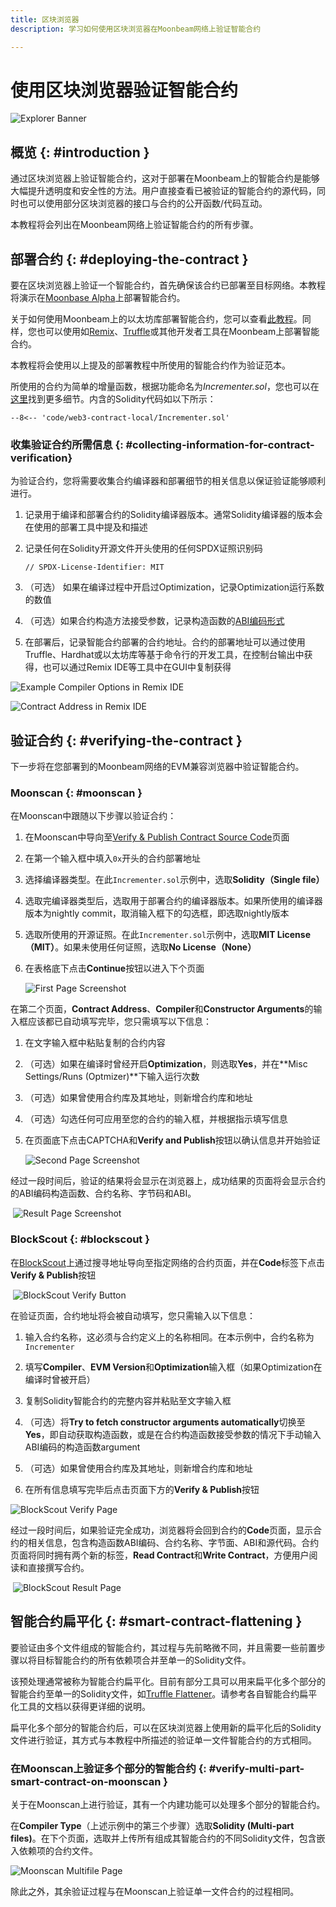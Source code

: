 ```yaml
---
title: 区块浏览器
description: 学习如何使用区块浏览器在Moonbeam网络上验证智能合约

---
```

# 使用区块浏览器验证智能合约

![Explorer Banner](/images/builders/tools/verify-contracts/block-explorers/verify-contract-banner.png)

## 概览 {: #introduction }

通过区块浏览器上验证智能合约，这对于部署在Moonbeam上的智能合约是能够大幅提升透明度和安全性的方法。用户直接查看已被验证的智能合约的源代码，同时也可以使用部分区块浏览器的接口与合约的公开函数/代码互动。

本教程将会列出在Moonbeam网络上验证智能合约的所有步骤。

## 部署合约 {: #deploying-the-contract }

要在区块浏览器上验证一个智能合约，首先确保该合约已部署至目标网络。本教程将演示在[Moonbase Alpha](/builders/get-started/moonbase/)上部署智能合约。

关于如何使用Moonbeam上的以太坊库部署智能合约，您可以查看[此教程](/builders/interact/eth-libraries/deploy-contract/)。同样，您也可以使用如[Remix](/builders/interact/remix/#deploying-a-contract-to-moonbeam-using-remix)、[Truffle](/builders/interact/truffle/#deploying-a-contract-to-moonbeam-using-truffle)或其他开发者工具在Moonbeam上部署智能合约。

本教程将会使用以上提及的部署教程中所使用的智能合约作为验证范本。

所使用的合约为简单的增量函数，根据功能命名为*Incrementer.sol*，您也可以在[这里](/snippets/code/web3-contract-local/Incrementer.sol)找到更多细节。内含的Solidity代码如以下所示：

```solidity
--8<-- 'code/web3-contract-local/Incrementer.sol'
```

### 收集验证合约所需信息 {: #collecting-information-for-contract-verification}

为验证合约，您将需要收集合约编译器和部署细节的相关信息以保证验证能够顺利进行。

1. 记录用于编译和部署合约的Solidity编译器版本。通常Solidity编译器的版本会在使用的部署工具中提及和描述

2. 记录任何在Solidity开源文件开头使用的任何SPDX证照识别码

    ```
    // SPDX-License-Identifier: MIT
    ```
    
3. （可选） 如果在编译过程中开启过Optimization，记录Optimization运行系数的数值

4. （可选）如果合约构造方法接受参数，记录构造函数的[ABI编码形式](https://docs.soliditylang.org/en/develop/abi-spec.html)

5. 在部署后，记录智能合约部署的合约地址。合约的部署地址可以通过使用Truffle、Hardhat或以太坊库等基于命令行的开发工具，在控制台输出中获得，也可以通过Remix IDE等工具中在GUI中复制获得

![Example Compiler Options in Remix IDE](/images/builders/tools/verify-contracts/block-explorers/verify-contract-1.png)

![Contract Address in Remix IDE](/images/builders/tools/verify-contracts/block-explorers/verify-contract-2.png)

## 验证合约 {: #verifying-the-contract }

下一步将在您部署到的Moonbeam网络的EVM兼容浏览器中验证智能合约。

### Moonscan {: #moonscan }

在Moonscan中跟随以下步骤以验证合约：

1. 在Moonscan中导向至[Verify & Publish Contract Source Code](https://moonbase.moonscan.io/verifyContract)页面

2. 在第一个输入框中填入`0x`开头的合约部署地址

3. 选择编译器类型。在此`Incrementer.sol`示例中，选取**Solidity（Single file）**

4. 选取完编译器类型后，选取用于部署合约的编译器版本。如果所使用的编译器版本为nightly commit，取消输入框下的勾选框，即选取nightly版本

5. 选取所使用的开源证照。在此`Incrementer.sol`示例中，选取**MIT License（MIT）**。如果未使用任何证照，选取**No License（None）**

6. 在表格底下点击**Continue**按钮以进入下个页面

    ![First Page Screenshot](/images/builders/tools/verify-contracts/block-explorers/verify-contract-3.png)

在第二个页面，**Contract Address**、**Compiler**和**Constructor Arguments**的输入框应该都已自动填写完毕，您只需填写以下信息：

1. 在文字输入框中粘贴复制的合约内容

2. （可选）如果在编译时曾经开启**Optimization**，则选取**Yes**，并在**Misc Settings/Runs (Optmizer)**下输入运行次数

3. （可选）如果曾使用合约库及其地址，则新增合约库和地址

4. （可选）勾选任何可应用至您的合约的输入框，并根据指示填写信息

5. 在页面底下点击CAPTCHA和**Verify and Publish**按钮以确认信息并开始验证

   ![Second Page Screenshot](/images/builders/tools/verify-contracts/block-explorers/verify-contract-4.png)

经过一段时间后，验证的结果将会显示在浏览器上，成功结果的页面将会显示合约的ABI编码构造函数、合约名称、字节码和ABI。

​    ![Result Page Screenshot](/images/builders/tools/verify-contracts/block-explorers/verify-contract-5.png)

### BlockScout {: #blockscout }

在[BlockScout](https://moonbase-blockscout.testnet.moonbeam.network/)上通过搜寻地址导向至指定网络的合约页面，并在**Code**标签下点击**Verify & Publish**按钮

​    ![BlockScout Verify Button](/images/builders/tools/verify-contracts/block-explorers/verify-contract-6.png)

在验证页面，合约地址将会被自动填写，您只需输入以下信息：

1. 输入合约名称，这必须与合约定义上的名称相同。在本示例中，合约名称为`Incrementer`

2. 填写**Compiler**、**EVM Version**和**Optimization**输入框（如果Optimization在编译时曾被开启）

3. 复制Solidity智能合约的完整内容并粘贴至文字输入框

4. （可选）将**Try to fetch constructor arguments automatically**切换至**Yes**，即自动获取构造函数，或是在合约构造函数接受参数的情况下手动输入ABI编码的构造函数argument

5. （可选）如果曾使用合约库及其地址，则新增合约库和地址

6. 在所有信息填写完毕后点击页面下方的**Verify & Publish**按钮

![BlockScout Verify Page](/images/builders/tools/verify-contracts/block-explorers/verify-contract-7.png)

经过一段时间后，如果验证完全成功，浏览器将会回到合约的**Code**页面，显示合约的相关信息，包含构造函数ABI编码、合约名称、字节面、ABI和源代码。合约页面将同时拥有两个新的标签，**Read Contract**和**Write Contract**，方便用户阅读和直接撰写合约。

​    ![BlockScout Result Page](/images/builders/tools/verify-contracts/block-explorers/verify-contract-8.png)


## 智能合约扁平化 {: #smart-contract-flattening }

要验证由多个文件组成的智能合约，其过程与先前略微不同，并且需要一些前置步骤以将目标智能合约的所有依赖项合并至单一的Solidity文件。

该预处理通常被称为智能合约扁平化。目前有部分工具可以用来扁平化多个部分的智能合约至单一的Solidity文件，如[Truffle Flattener](https://www.npmjs.com/package/truffle-flattener)。请参考各自智能合约扁平化工具的文档以获得更详细的说明。

扁平化多个部分的智能合约后，可以在区块浏览器上使用新的扁平化后的Solidity文件进行验证，其方式与本教程中所描述的验证单一文件智能合约的方式相同。

### 在Moonscan上验证多个部分的智能合约 {: #verify-multi-part-smart-contract-on-moonscan }

关于在Moonscan上进行验证，其有一个内建功能可以处理多个部分的智能合约。

在**Compiler Type**（上述示例中的第三个步骤）选取**Solidity (Multi-part files)**。在下个页面，选取并上传所有组成其智能合约的不同Solidity文件，包含嵌入依赖项的合约文件。

 ![Moonscan Multifile Page](/images/builders/tools/verify-contracts/block-explorers/verify-contract-9.png)

除此之外，其余验证过程与在Moonscan上验证单一文件合约的过程相同。
